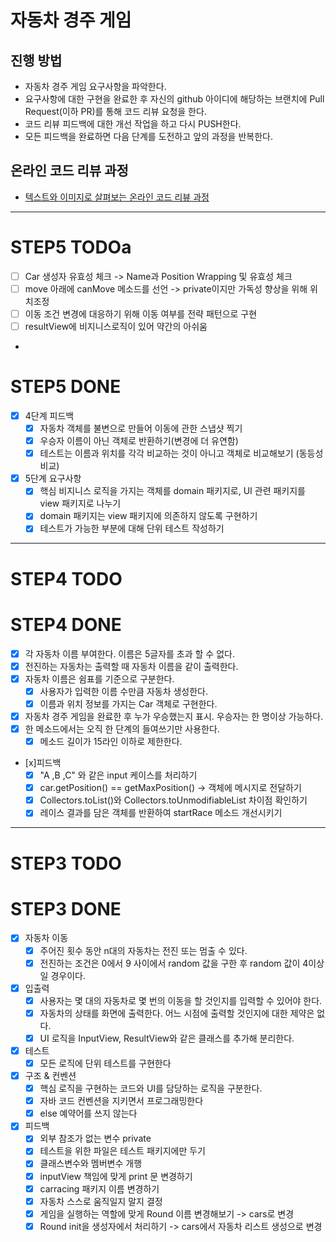 # 자동차 경주 게임
## 진행 방법
* 자동차 경주 게임 요구사항을 파악한다.
* 요구사항에 대한 구현을 완료한 후 자신의 github 아이디에 해당하는 브랜치에 Pull Request(이하 PR)를 통해 코드 리뷰 요청을 한다.
* 코드 리뷰 피드백에 대한 개선 작업을 하고 다시 PUSH한다.
* 모든 피드백을 완료하면 다음 단계를 도전하고 앞의 과정을 반복한다.

## 온라인 코드 리뷰 과정
* [텍스트와 이미지로 살펴보는 온라인 코드 리뷰 과정](https://github.com/next-step/nextstep-docs/tree/master/codereview)

---

# STEP5 TODOa
- [ ] Car 생성자 유효성 체크 -> Name과 Position Wrapping 및 유효성 체크 
- [ ] move 아래에 canMove 메소드를 선언 -> private이지만 가독성 향상을 위해 위치조정
- [ ] 이동 조건 변경에 대응하기 위해 이동 여부를 전략 패턴으로 구현 
- [ ] resultView에 비지니스로직이 있어 약간의 아쉬움
- 
# STEP5 DONE
- [x] 4단계 피드백
  - [x] 자동차 객체를 불변으로 만들어 이동에 관한 스냅샷 찍기
  - [x] 우승자 이름이 아닌 객체로 반환하기(변경에 더 유연함)
  - [x] 테스트는 이름과 위치를 각각 비교하는 것이 아니고 객체로 비교해보기 (동등성 비교)
- [x] 5단계 요구사항
  - [x] 핵심 비지니스 로직을 가지는 객체를 domain 패키지로, UI 관련 패키지를 view 패키지로 나누기
  - [x] domain 패키지는 view 패키지에 의존하지 않도록 구현하기
  - [x] 테스트가 가능한 부분에 대해 단위 테스트 작성하기
  
---
# STEP4 TODO
# STEP4 DONE
- [x] 각 자동차 이름 부여한다. 이름은 5글자를 초과 할 수 없다.
- [x] 전진하는 자동차는 출력할 때 자동차 이름을 같이 출력한다.
- [x] 자동차 이름은 쉼표를 기준으로 구분한다.
  - [x] 사용자가 입력한 이름 수만큼 자동차 생성한다.
  - [x] 이름과 위치 정보를 가지는 Car 객체로 구현한다.
- [x] 자동차 경주 게임을 완료한 후 누가 우승했는지 표시. 우승자는 한 명이상 가능하다.
- [x] 한 메소드에서는 오직 한 단계의 들여쓰기만 사용한다.
  - [x] 메소드 길이가 15라인 이하로 제한한다.
- [x]피드백
  - [x] "A  ,B  ,C" 와 같은 input 케이스를 처리하기
  - [x]  car.getPosition() == getMaxPosition() -> 객체에 메시지로 전달하기
  - [x] Collectors.toList()와 Collectors.toUnmodifiableList 차이점 확인하기
  - [x] 레이스 결과를 담은 객체를 반환하여 startRace 메소드 개선시키기
--- 
# STEP3 TODO
# STEP3 DONE
- [x] 자동차 이동
  - [x] 주어진 횟수 동안 n대의 자동차는 전진 또는 멈출 수 있다.
  - [x] 전진하는 조건은 0에서 9 사이에서 random 값을 구한 후 random 값이 4이상일 경우이다.
- [x] 입출력
  - [x] 사용자는 몇 대의 자동차로 몇 번의 이동을 할 것인지를 입력할 수 있어야 한다.
  - [x] 자동차의 상태를 화면에 출력한다. 어느 시점에 출력할 것인지에 대한 제약은 없다.
  - [x] UI 로직을 InputView, ResultView와 같은 클래스를 추가해 분리한다.
- [x] 테스트
  - [x] 모든 로직에 단위 테스트를 구현한다
- [x] 구조 & 컨벤션
  - [x] 핵심 로직을 구현하는 코드와 UI를 담당하는 로직을 구분한다.
  - [x] 자바 코드 컨벤션을 지키면서 프로그래밍한다
  - [x] else 예약어를 쓰지 않는다
- [x] 피드백
  - [x] 외부 참조가 없는 변수 private
  - [x] 테스트을 위한 파일은 테스트 패키지에만 두기 
  - [x] 클래스변수와 멤버변수 개행 
  - [x] inputView 책임에 맞게 print 문 변경하기
  - [x] carracing 패키지 이름 변경하기
  - [x] 자동차 스스로 움직일지 말지 결정
  - [x] 게임을 실행하는 역할에 맞게 Round 이름 변경해보기 -> cars로 변경
  - [x] Round init을 생성자에서 처리하기 -> cars에서 자동차 리스트 생성으로 변경 
